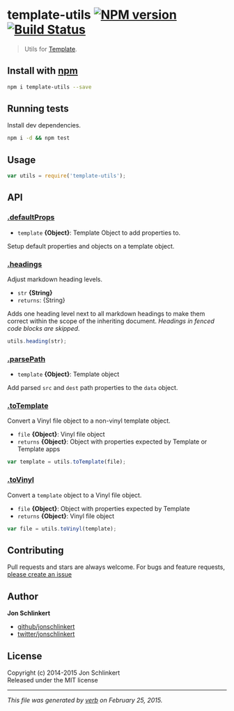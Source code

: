 # template-utils [![NPM version](https://badge.fury.io/js/template-utils.svg)](http://badge.fury.io/js/template-utils)  [![Build Status](https://travis-ci.org/jonschlinkert/template-utils.svg)](https://travis-ci.org/jonschlinkert/template-utils) 

> Utils for [Template](https://github.com/jonschlinkert/template).

## Install with [npm](npmjs.org)

```bash
npm i template-utils --save
```

## Running tests
Install dev dependencies.

```bash
npm i -d && npm test
```


## Usage

```js
var utils = require('template-utils');
```

## API




### [.defaultProps](./lib/utils/defaultProps.js#L14)

* `template` **{Object}**: Template Object to add properties to.    

Setup default properties and objects on a template object.

### [.headings](./lib/utils/headings.js#L22)

Adjust markdown heading levels.

* `str` **{String}**    
* `returns`: {String}  

Adds one heading level next to all markdown headings to make
them correct within the scope of the inheriting document.
_Headings in fenced code blocks are skipped_.

```js
utils.heading(str);
```



### [.parsePath](./lib/utils/parsePath.js#L15)

* `template` **{Object}**: Template object    

Add parsed `src` and `dest` path properties to the `data` object.

### [.toTemplate](./lib/utils/toTemplate.js#L23)

Convert a Vinyl file object to a non-vinyl template object.

* `file` **{Object}**: Vinyl file object    
* `returns` **{Object}**: Object with properties expected by Template or Template apps  

```js
var template = utils.toTemplate(file);
```

### [.toVinyl](./lib/utils/toVinyl.js#L19)

Convert a `template` object to a Vinyl file object.

* `file` **{Object}**: Object with properties expected by Template    
* `returns` **{Object}**: Vinyl file object  

```js
var file = utils.toVinyl(template);
```



## Contributing
Pull requests and stars are always welcome. For bugs and feature requests, [please create an issue](https://github.com/jonschlinkert/template-utils/issues)

## Author

**Jon Schlinkert**
 
+ [github/jonschlinkert](https://github.com/jonschlinkert)
+ [twitter/jonschlinkert](http://twitter.com/jonschlinkert) 

## License
Copyright (c) 2014-2015 Jon Schlinkert  
Released under the MIT license

***

_This file was generated by [verb](https://github.com/assemble/verb) on February 25, 2015._